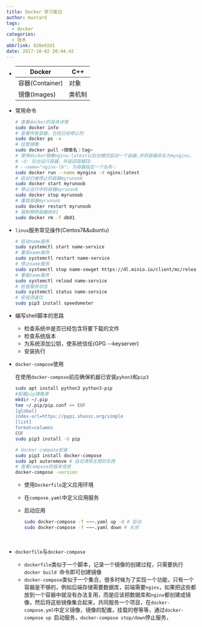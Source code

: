 ```yaml
---
title: Docker 学习笔记
author: mustard
tags:
  - docker
categories:
  - 技术
abbrlink: 920e92d1
date: 2017-10-02 20:44:42
---
```


* | Docker        | C++  |
  | ------------- | ---- |
  | 容器(Container) | 对象   |
  | 镜像(Images)    | 类机制  |

* 常用命令

  ```bash
  # 查看docker的具体详情
  sudo docker info
  # 查看所有容器，包括已经停止的
  sudo docker ps -a
  # 拉取镜像
  sudo docker pull <镜像名：tag>
  # 使用docker镜像nginx:latest以后台模式启动一个容器,并将容器命名为mynginx。
  # -d: 后台运行容器，并返回容器ID
  # --name="nginx-lb": 为容器指定一个名称；
  sudo docker run --name mynginx -d nginx:latest
  # 启动已被停止的容器myrunoob
  sudo docker start myrunoob
  # 停止运行中的容器myrunoob
  sudo docker stop myrunoob
  # 重启容器myrunoob
  sudo docker restart myrunoob
  # 强制移除容器db01
  sudo docker rm -f db01
  ```

* `linux`服务常见操作(Centos7&&ubuntu)

  ```bash
  # 启动name服务
  sudo systemctl start name-service
  # 重启name服务
  sudo systemctl restart name-service
  # 停止name服务
  sudo systemctl stop name-sewget https://dl.minio.io/client/mc/release/linux-amd64/mcrvice
  # 重载name服务
  sudo systemctl reload name-service
  # 检查服务状态
  sudo systemctl status name-service
  # 安装测速仪
  sudo pip3 install speedometer
  ```

* 编写shell脚本的思路

  * 检查系统中是否已经包含将要下载的文件
  * 检查系统版本
  * 为系统添加公钥，使系统信任(GPG  --keyserver)
  * 安装执行

* `docker-compose`使用

  在使用`docker-compose`前应确保机器已安装`pyhon3`和`pip3`

  ```bash
  sudo apt install python3 python3-pip
  #配置pip镜像源
  mkdir ~/.pip
  tee ~/.pip/pip.conf << EOF
  [global]
  index-url=https://pypi.shuosc.org/simple
  [list]
  format=columns
  EOF
  sudo pip3 install -U pip
  ```

  ```bash
  # docker-compose安装
  sudo pip3 install docker-compose 
  sudo apt autoremove # 自动清除无用的东西
  # 查看compose的版本信息
  docker-compose -version
  ```

  * 使用`Dockerfile`定义应用环境

  * 在`compose.yaml`中定义应用服务

  * 启动应用

    ```bash
    sudo docker-compose -f ~~~.yaml up -d # 启动
    sudo docker-compose -f ~~~.yaml down # 关闭
    ```

    ​

* `dockerfile`与`docker-compose`

  * `dockerfile`类似于一个脚本，记录一个镜像的创建过程，只需要执行`docker build `命令即可创建镜像
  * `docker-compose`类似于一个集合，很多时候为了实现一个功能，只有一个容器是不够的，例如后端存储需要数据库，前端需要`nginx`，如果把这些都放到一个容器中就没有办法复用，而是应该把数据库和`nginx`都创建成镜像，然后将这些镜像集合起来，共同服务一个项目，在`docker-compose.yml`中定义镜像，镜像的配置，挂载的卷等等，通过`docker-compose up `启动服务，`docker-compose stop/down`停止服务，

